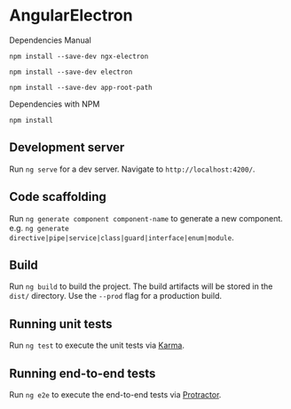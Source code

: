 # AngularElectron

Dependencies Manual

```
npm install --save-dev ngx-electron

npm install --save-dev electron

npm install --save-dev app-root-path
```

Dependencies with NPM

```
npm install
```

## Development server

Run `ng serve` for a dev server. Navigate to `http://localhost:4200/`.

## Code scaffolding

Run `ng generate component component-name` to generate a new component. e.g. `ng generate directive|pipe|service|class|guard|interface|enum|module`.

## Build

Run `ng build` to build the project. The build artifacts will be stored in the `dist/` directory. Use the `--prod` flag for a production build.

## Running unit tests

Run `ng test` to execute the unit tests via [Karma](https://karma-runner.github.io).

## Running end-to-end tests

Run `ng e2e` to execute the end-to-end tests via [Protractor](http://www.protractortest.org/).